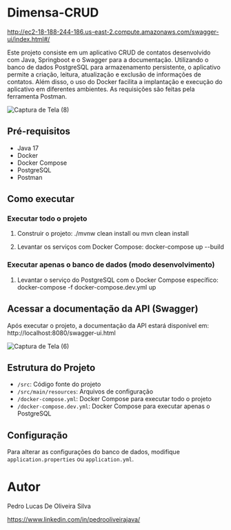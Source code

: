# Dimensa-CRUD

http://ec2-18-188-244-186.us-east-2.compute.amazonaws.com/swagger-ui/index.html#/

<p>
  Este projeto consiste em um aplicativo CRUD de contatos desenvolvido com Java, Springboot e o Swagger para a documentação. Utilizando o banco de dados PostgreSQL para armazenamento persistente,
  o aplicativo permite a criação, leitura, atualização e exclusão de informações de contatos. Além disso, o uso do Docker facilita a implantação e execução do aplicativo em diferentes ambientes.
  As requisições são feitas pela ferramenta Postman.
</p>

![Captura de Tela (8)](https://github.com/Pedrooliveira465/Contact-CRUD/assets/92175893/bba874a4-5845-4932-bced-4fbdbc9b9b89)


## Pré-requisitos
- Java 17
- Docker
- Docker Compose
- PostgreSQL
- Postman

## Como executar

### Executar todo o projeto
1. Construir o projeto: ./mvnw clean install ou mvn clean install

2. Levantar os serviços com Docker Compose: docker-compose up --build

### Executar apenas o banco de dados (modo desenvolvimento)
1. Levantar o serviço do PostgreSQL com o Docker Compose específico: docker-compose -f docker-compose.dev.yml up

## Acessar a documentação da API (Swagger)
Após executar o projeto, a documentação da API estará disponível em: http://localhost:8080/swagger-ui.html

![Captura de Tela (6)](https://github.com/Pedrooliveira465/Contact-CRUD/assets/92175893/6e470140-7ec5-40fc-bc7f-7b5a6e52af07)


## Estrutura do Projeto
- `/src`: Código fonte do projeto
- `/src/main/resources`: Arquivos de configuração
- `/docker-compose.yml`: Docker Compose para executar todo o projeto
- `/docker-compose.dev.yml`: Docker Compose para executar apenas o PostgreSQL

## Configuração
Para alterar as configurações do banco de dados, modifique `application.properties` ou `application.yml`.

# Autor

Pedro Lucas De Oliveira Silva

https://www.linkedin.com/in/pedrooliveirajava/
